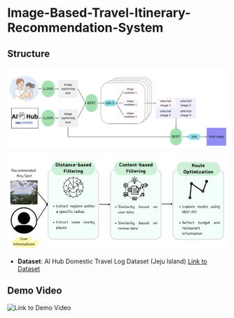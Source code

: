 # Image-Based-Travel-Itinerary-Recommendation-System

## Structure

![Architecture Diagram](https://github.com/seeedata/Image-Based-Travel-Itinerary-Recommendation-System/blob/2e71fbdff1cccc71693814eba74e19fd33e21cfc/image/pipeline.png)

![Architecture Diagram 2](https://github.com/seeedata/Image-Based-Travel-Itinerary-Recommendation-System/blob/c6dacee8a0b5d214fc8210db3593b0470af39c83/image/pipeline2.png)

* **Dataset**: AI Hub Domestic Travel Log Dataset (Jeju Island)
  [Link to Dataset]([https://www.aihub.or.kr/aihubdata/data/view.do?currMenu=115&topMenu=100&dataSetSn=71305](https://www.aihub.or.kr/aihubdata/data/view.do?currMenu=115&topMenu=100&dataSetSn=71780))

## Demo Video

![Link to Demo Video]([https://drive.google.com/file/d/1ZCbBrkqJAyXvTCubujSGOWp2QsFf5ZRL/view?usp=sharing])
